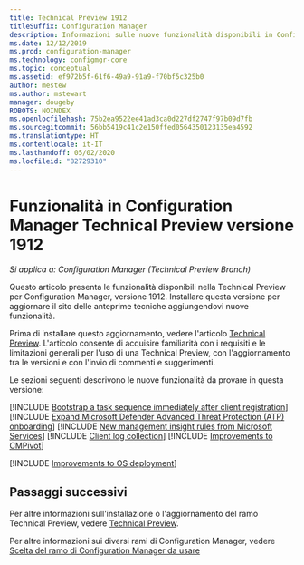 ```yaml
---
title: Technical Preview 1912
titleSuffix: Configuration Manager
description: Informazioni sulle nuove funzionalità disponibili in Configuration Manager Technical Preview Branch versione 1912.
ms.date: 12/12/2019
ms.prod: configuration-manager
ms.technology: configmgr-core
ms.topic: conceptual
ms.assetid: ef972b5f-61f6-49a9-91a9-f70bf5c325b0
author: mestew
ms.author: mstewart
manager: dougeby
ROBOTS: NOINDEX
ms.openlocfilehash: 75b2ea9522ee41ad3ca0d227df2747f97b09d7fb
ms.sourcegitcommit: 56bb5419c41c2e150ffed0564350123135ea4592
ms.translationtype: HT
ms.contentlocale: it-IT
ms.lasthandoff: 05/02/2020
ms.locfileid: "82729310"
---
```

# <a name="features-in-configuration-manager-technical-preview-version-1912"></a>Funzionalità in Configuration Manager Technical Preview versione 1912

*Si applica a: Configuration Manager (Technical Preview Branch)*

Questo articolo presenta le funzionalità disponibili nella Technical Preview per Configuration Manager, versione 1912. Installare questa versione per aggiornare il sito delle anteprime tecniche aggiungendovi nuove funzionalità.

Prima di installare questo aggiornamento, vedere l'articolo [Technical Preview](../technical-preview.md). L'articolo consente di acquisire familiarità con i requisiti e le limitazioni generali per l'uso di una Technical Preview, con l'aggiornamento tra le versioni e con l'invio di commenti e suggerimenti.

Le sezioni seguenti descrivono le nuove funzionalità da provare in questa versione:

<!-- [!INCLUDE [Example feature name](includes/1912/1234567.md)] -->

[!INCLUDE [Bootstrap a task sequence immediately after client registration](includes/1912/5526972.md)]
[!INCLUDE [Expand Microsoft Defender Advanced Threat Protection (ATP) onboarding](includes/1912/5229962.md)]
[!INCLUDE [New management insight rules from Microsoft Services](includes/1912/3607758.md)]
[!INCLUDE [Client log collection](includes/1912/4226618.md)]
[!INCLUDE [Improvements to CMPivot](includes/1912/5870934.md)]

[!INCLUDE [Improvements to OS deployment](includes/1912/5842295.md)]
<!--5842295,5573175,5690481-->

<!--
## General known issues

[!INCLUDE [Hardware inventory reports](includes/1912/known-issue-osd.md)]
-->

## <a name="next-steps"></a>Passaggi successivi

Per altre informazioni sull'installazione o l'aggiornamento del ramo Technical Preview, vedere [Technical Preview](../technical-preview.md).

Per altre informazioni sui diversi rami di Configuration Manager, vedere [Scelta del ramo di Configuration Manager da usare](../../understand/which-branch-should-i-use.md)
